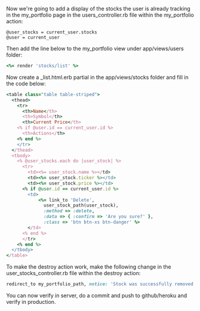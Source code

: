 Now we're going to add a display of the stocks the user is already tracking in the my_portfolio page in the users_controller.rb file within the my_portfolio action:

    @user_stocks = current_user.stocks
    @user = current_user

Then add the line below to the my_portfolio view under app/views/users folder:
```ruby
<%= render 'stocks/list' %>
```
Now create a _list.html.erb partial in the app/views/stocks folder and fill in the code below:
```ruby
<table class="table table-striped">
  <thead>
    <tr>
      <th>Name</th>
      <th>Symbol</th>
      <th>Current Price</th>
    <% if @user.id == current_user.id %>
      <th>Actions</th>
    <% end %>
    </tr>
  </thead>
  <tbody>
    <% @user_stocks.each do |user_stock| %>
      <tr>
        <td><%= user_stock.name %></td>
        <td><%= user_stock.ticker %></td>
        <td><%= user_stock.price %></td>
      <% if @user.id == current_user.id %>
        <td>
            <%= link_to 'Delete', 
              user_stock_path(user_stock), 
              :method => :delete, 
              :data => { :confirm => 'Are you sure?' }, 
              :class => 'btn btn-xs btn-danger' %>
        </td>
      <% end %>
      </tr>
    <% end %>
  </tbody>
</table>
```
To make the destroy action work, make the following change in the user_stocks_controller.rb file within the destroy action:
```ruby
redirect_to my_portfolio_path, notice: 'Stock was successfully removed from portfolio.'
```
You can now verify in server, do a commit and push to github/heroku and verify in production.